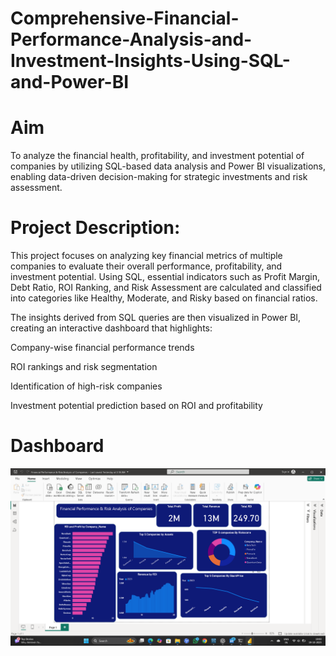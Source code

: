 # Comprehensive-Financial-Performance-Analysis-and-Investment-Insights-Using-SQL-and-Power-BI
# Aim
To analyze the financial health, profitability, and investment potential of companies by utilizing SQL-based data analysis and Power BI visualizations, enabling data-driven decision-making for strategic investments and risk assessment. 

# Project Description:
This project focuses on analyzing key financial metrics of multiple companies to evaluate their overall performance, profitability, and investment potential. Using SQL, essential indicators such as Profit Margin, Debt Ratio, ROI Ranking, and Risk Assessment are calculated and classified into categories like Healthy, Moderate, and Risky based on financial ratios.

The insights derived from SQL queries are then visualized in Power BI, creating an interactive dashboard that highlights:

Company-wise financial performance trends

ROI rankings and risk segmentation

Identification of high-risk companies

Investment potential prediction based on ROI and profitability

 # Dashboard
 ![image alt](https://github.com/haritha090/Comprehensive-Financial-Performance-Analysis-and-Investment-Insights-Using-SQL-and-Power-BI/blob/main/Screenshot%20(171).png?raw=true)
